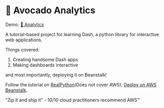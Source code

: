 # 🥑 Avocado Analytics

Demo: [🥑 Analytics](http://avocadoanalytics-env.eba-zmcexwfu.ap-south-1.elasticbeanstalk.com/)

A tutorial-based project for learning Dash, a python library for interactive web applications.

Things covered:
1. Creating handsome Dash apps
2. Making dashboards interactive  

and most importantly, deploying it on Beanstalk!  

Follow the tutorial on [RealPython](https://realpython.com/python-dash/#add-interactivity-to-your-dash-apps-using-callbacks)(Does not cover AWS), [Deploy on AWS Beanstalk](https://aws.amazon.com/elasticbeanstalk/). 

"Zip it and ship it" - 10/10 cloud practitioners recommend AWS™ 

